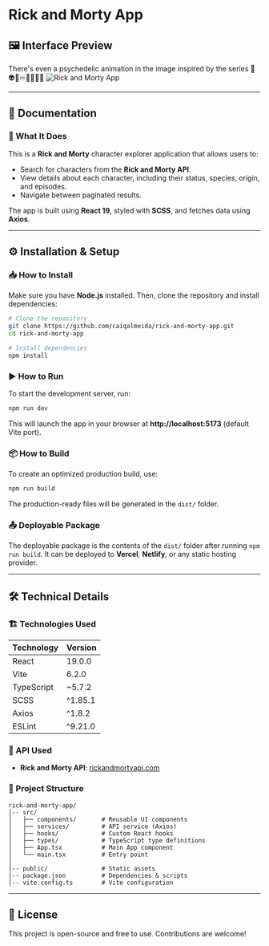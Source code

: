 # Rick and Morty App

## 🖼️ Interface Preview
There's even a psychedelic animation in the image inspired by the series 🍄👽🌌♾️💭🌈🌀😵
![Rick and Morty App](./src/assets/app-record.gif)

---

## 📖 Documentation

### 🚀 What It Does
This is a **Rick and Morty** character explorer application that allows users to:
- Search for characters from the **Rick and Morty API**.
- View details about each character, including their status, species, origin, and episodes.
- Navigate between paginated results.

The app is built using **React 19**, styled with **SCSS**, and fetches data using **Axios**.

---

## ⚙️ Installation & Setup

### 📥 How to Install
Make sure you have **Node.js** installed. Then, clone the repository and install dependencies:

```sh
# Clone the repository
git clone https://github.com/caiqalmeida/rick-and-morty-app.git
cd rick-and-morty-app

# Install dependencies
npm install
```

### ▶️ How to Run
To start the development server, run:
```sh
npm run dev
```
This will launch the app in your browser at **http://localhost:5173** (default Vite port).

### 📦 How to Build
To create an optimized production build, use:
```sh
npm run build
```
The production-ready files will be generated in the `dist/` folder.

### 📤 Deployable Package
The deployable package is the contents of the `dist/` folder after running `npm run build`. It can be deployed to **Vercel**, **Netlify**, or any static hosting provider.

---

## 🛠️ Technical Details

### 🏗️ Technologies Used
| Technology  | Version |
|------------|---------|
| React      | 19.0.0  |
| Vite       | 6.2.0   |
| TypeScript | ~5.7.2  |
| SCSS       | ^1.85.1 |
| Axios      | ^1.8.2  |
| ESLint     | ^9.21.0 |

### 📡 API Used
- **Rick and Morty API**: [rickandmortyapi.com](https://rickandmortyapi.com/)

### 📂 Project Structure
```
rick-and-morty-app/
│-- src/
│   ├── components/       # Reusable UI components
│   ├── services/         # API service (Axios)
│   ├── hooks/            # Custom React hooks
│   ├── types/            # TypeScript type definitions
│   ├── App.tsx           # Main App component
│   └── main.tsx          # Entry point
│
│-- public/               # Static assets
│-- package.json          # Dependencies & scripts
│-- vite.config.ts        # Vite configuration
```

---

## 📜 License
This project is open-source and free to use. Contributions are welcome!

